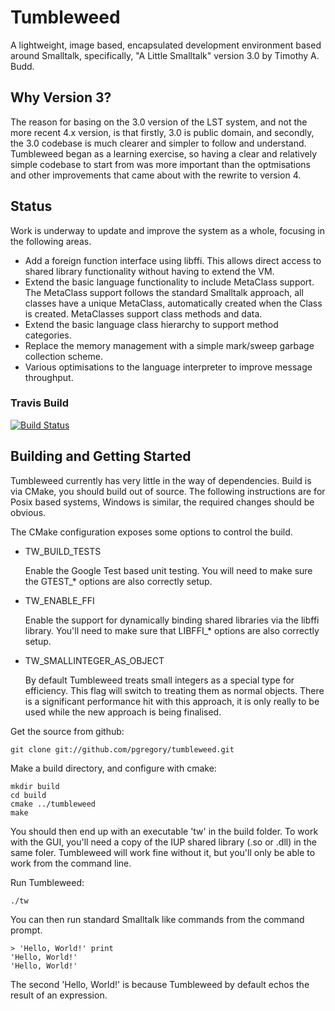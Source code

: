 # Tumbleweed

A lightweight, image based, encapsulated development
environment based around Smalltalk, specifically,
"A Little Smalltalk" version 3.0 by Timothy A. Budd.

## Why Version 3?

The reason for basing on the 3.0 version of the LST
system, and not the more recent 4.x version, is that 
firstly, 3.0 is public domain, and secondly, the 3.0
codebase is much clearer and simpler to follow and 
understand. Tumbleweed began as a learning exercise,
so having a clear and relatively simple codebase to 
start from was more important than the optmisations 
and other improvements that came about with the
rewrite to version 4.

## Status

Work is underway to update and improve the system as
a whole, focusing in the following areas.

 * Add a foreign function interface using libffi.
   This allows direct access to shared library
   functionality without having to extend the VM. 
 * Extend the basic language functionality to include
   MetaClass support. The MetaClass support follows the
   standard Smalltalk approach, all classes have a unique
   MetaClass, automatically created when the Class is
   created. MetaClasses support class methods and data.
 * Extend the basic language class hierarchy to support
   method categories.
 * Replace the memory management with a simple mark/sweep
   garbage collection scheme.
 * Various optimisations to the language interpreter to
   improve message throughput.

### Travis Build

[![Build Status](https://travis-ci.org/pgregory/tumbleweed.svg)](https://travis-ci.org/pgregory/tumbleweed)


## Building and Getting Started

Tumbleweed currently has very little in the way of 
dependencies. Build is via CMake, you should build out
of source. The following instructions are for Posix
based systems, Windows is similar, the required changes
should be obvious.

The CMake configuration exposes some options to control
the build.

 * TW_BUILD_TESTS
   
   Enable the Google Test based unit testing. You will
   need to make sure the GTEST_* options are also correctly
   setup.
 
 * TW_ENABLE_FFI
   
   Enable the support for dynamically binding shared
   libraries via the libffi library. You'll need to make
   sure that LIBFFI_* options are also correctly setup.
 
 * TW_SMALLINTEGER_AS_OBJECT
   
   By default Tumbleweed treats small integers as a 
   special type for efficiency. This flag will switch
   to treating them as normal objects. There is a 
   significant performance hit with this approach, it is
   only really to be used while the new approach is being
   finalised.

Get the source from github:

    git clone git://github.com/pgregory/tumbleweed.git

Make a build directory, and configure with cmake:

    mkdir build
    cd build
    cmake ../tumbleweed
    make

You should then end up with an executable 'tw' in the build
folder. To work with the GUI, you'll need a copy of the IUP
shared library (.so or .dll) in the same foler. Tumbleweed
will work fine without it, but you'll only be able to work
from the command line.

Run Tumbleweed:

    ./tw

You can then run standard Smalltalk like commands from the
command prompt.

    > 'Hello, World!' print
    'Hello, World!'
    'Hello, World!'

The second 'Hello, World!' is because Tumbleweed by default
echos the result of an expression.
